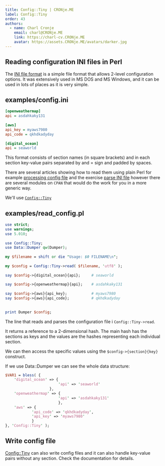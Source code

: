 ```yaml
---
title: Config::Tiny | CRONje.ME
label: Config::Tiny
order: 43
authors:
  - name: Charl Cronje
    email: charl@CRONje.ME
    link: https://charl-cv.CRONje.ME
    avatar: https://assets.CRONje.ME/avatars/darker.jpg
---
```

## Reading configuration INI files in Perl

The [INI file format](https://en.wikipedia.org/wiki/INI_file) is a simple file format that allows 2-level configuration options. It was extensively used in MS DOS and MS Windows, and it can be used in lots of places as it is very simple.

## examples/config.ini

```ini
[openweathermap]
api = asdahkaky131
 
[aws]
api_key = myaws7980
api_code = qkhdkadyday
 
[digital_ocean]
api = seaworld
```

This format consists of section names (in square brackets) and in each section key-value pairs separated by and = sign and padded by spaces.

There are several articles showing how to read them using plain Perl for example [processing config file](https://perlmaven.com/beginner-perl-maven-process-config-file) and the exercise [parse INI file](https://perlmaven.com/beginner-perl-maven-exercise-parse-ini-file) however there are several modules on `CPAN` that would do the work for you in a more generic way.

We'll use [`Config::Tiny`](https://metacpan.org/pod/Config::Tiny)

## examples/read_config.pl

```perl
use strict;
use warnings;
use 5.010;
 
use Config::Tiny;
use Data::Dumper qw(Dumper);
 
my $filename = shift or die "Usage: $0 FILENAME\n";
 
my $config = Config::Tiny->read( $filename, 'utf8' );
 
say $config->{digital_ocean}{api};     # seaworld
 
say $config->{openweathermap}{api};    # asdahkaky131
 
say $config->{aws}{api_key};           # myaws7980
say $config->{aws}{api_code};          # qkhdkadyday
 
 
print Dumper $config;
```

The line that reads and parses the configuration file i `Config::Tiny->read`.

It returns a reference to a 2-dimensional hash. The main hash has the sections as keys and the values are the hashes representing each individual section.

We can then access the specific values using the `$config->{section}{key}` construct.

If we use Data::Dumper we can see the whole data structure:

```perl
$VAR1 = bless( {
    'digital_ocean' => {
                        'api' => 'seaworld'
                    },
    'openweathermap' => {
                        'api' => 'asdahkaky131'
                        },
    'aws' => {
            'api_code' => 'qkhdkadyday',
            'api_key' => 'myaws7980'
            }
}, 'Config::Tiny' );
```

## Write config file

[Config::Tiny](https://metacpan.org/pod/Config::Tiny) can also write config files and it can also handle key-value pairs without any section. Check the documentation for details.